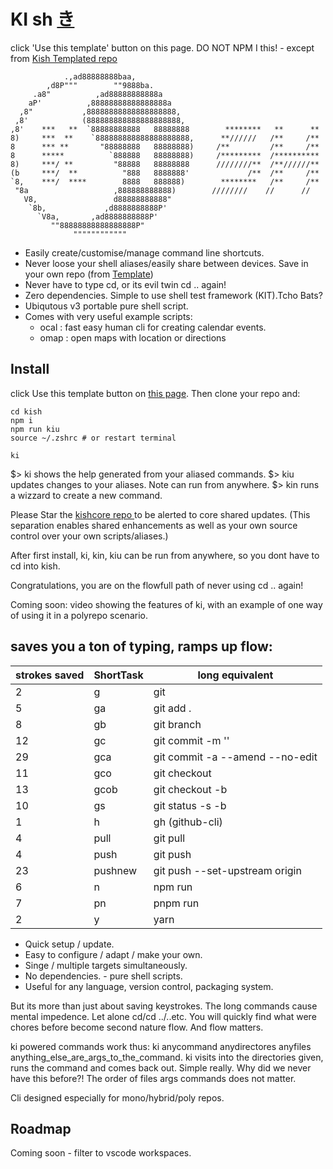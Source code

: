 # KI sh <a href=https://en.wikipedia.org/wiki/Qi > き </a>

click 'Use this template' button on this page.
 DO NOT NPM I this! - except from <a href=https://github.com/ticaboo/kish >Kish Templated repo</a>


```
            .,ad88888888baa,
        ,d8P"""        ""9888ba.
     .a8"          ,ad88888888888a
    aP'          ,88888888888888888a
  ,8"           ,88888888888888888888,
 ,8'            (888888888888888888888,
,8'    ***   **  `88888888888   88888888        ********   **      **
8)     ***  **    `888888888888888888888,      **//////   /**     /**
8      *** **       "88888888   88888888)     /**         /**     /**
8      *****          `888888   88888888)     /*********  /**********
8)     ***/ **         "88888   88888888      ////////**  /**//////**
(b     ***/  **          "888   8888888'             /**  /**     /**
`8,    ***/  ****        8888   888888)        ********   /**     /**
 "8a                   ,888888888888)        ////////    //      // 
   V8,                 d88888888888"
    `8b,             ,d8888888888P'
      `V8a,       ,ad8888888888P'  
         ""88888888888888888P"     
              """"""""""""
```

* Easily create/customise/manage command line shortcuts.
* Never loose your shell aliases/easily share between devices. Save in your own repo (from <a href=https://github.com/ticaboo/kish >Template</a>)
* Never have to type cd, or its evil twin cd .. again!
* Zero dependencies. Simple to use shell test framework (KIT).Tcho Bats?
* Ubiqutous v3 portable pure shell script.
* Comes with very useful example scripts:
  * ocal : fast easy human cli for creating calendar events.
  * omap : open maps with location or directions



## Install
click Use this template button on  <a href=https://github.com/ticaboo/kish >this page</a>.
Then clone your repo and:
```
cd kish
npm i
npm run kiu
source ~/.zshrc # or restart terminal

ki
```

$> ki shows the help generated from your aliased commands.
$> kiu updates changes to your aliases. Note can run from anywhere.
$> kin runs a wizzard to create a new command.

Please Star the <a href="https://github.com/ki-sh/kishcore"> kishcore repo </a> to be alerted to
core shared updates. (This separation enables shared enhancements as well as your own source control over your own scripts/aliases.)


After first install, ki, kin, kiu can be run from anywhere, so you dont have to 
cd into kish. 

Congratulations, you are on the flowfull path of never using cd .. again!

Coming soon:  video showing the features of ki, with an example of one way of using it
in a polyrepo scenario.



## saves you a ton of typing, ramps up flow:

| strokes saved | ShortTask | long equivalent                 |
| ------------- | --------- | ------------------------------- |
| 2             | g         | git                             |
| 5             | ga        | git add .                       |
| 8             | gb        | git branch                      |
| 12            | gc        | git commit -m ''                |
| 29            | gca       | git commit -a --amend --no-edit |
| 11            | gco       | git checkout                    |
| 13            | gcob      | git checkout -b                 |
| 10            | gs        | git status -s -b                |
| 1             | h         | gh (github-cli)                 |
| 4             | pull      | git pull                        |
| 4             | push      | git push                        |
| 23            | pushnew   | git push --set-upstream origin  |
| 6             | n         | npm run                         |
| 7             | pn        | pnpm run                        |
| 2             | y         | yarn                            |

- Quick setup / update.
- Easy to configure / adapt / make your own.
- Singe / multiple targets simultaneously.
- No dependencies. - pure shell scripts.
- Useful for any language, version control, packaging system.

But its more than just about saving keystrokes. The long commands cause mental impedence. Let alone cd/cd ../..etc. You will quickly find what were chores before become second nature flow. And flow matters. 

ki powered commands work thus:
ki anycommand anydirectores anyfiles anything_else_are_args_to_the_command.
ki visits into the directories given, runs the command and comes back out. Simple really. Why did we never have this before?!
The order of files args commands does not matter.

Cli designed especially for mono/hybrid/poly repos. 

## Roadmap

Coming soon - filter to vscode workspaces. 



